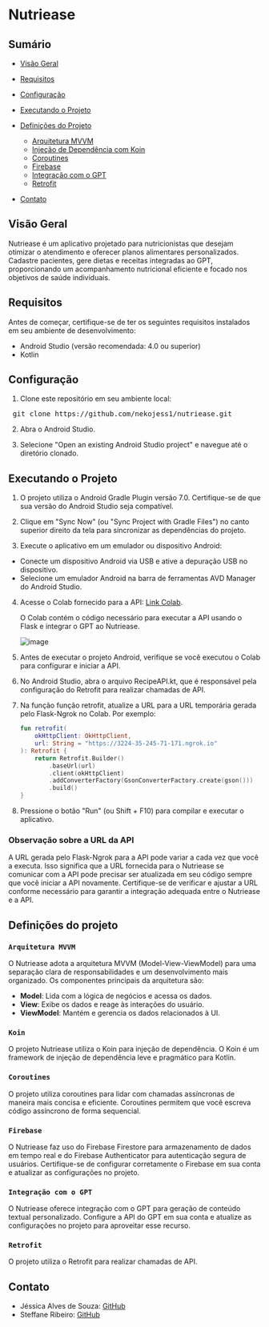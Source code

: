# Nutriease

## Sumário

- [Visão Geral](#visão-geral)
- [Requisitos](#requisitos)
- [Configuração](#configuração)
- [Executando o Projeto](#executando-o-projeto)
- [Definições do Projeto](#definições-do-projeto)
  - [Arquitetura MVVM](#arquitetura-mvvm)
  - [Injeção de Dependência com Koin](#koin)
  - [Coroutines](#coroutines)
  - [Firebase](#firebase)
  - [Integração com o GPT](#integração-com-o-gpt)
  - [Retrofit](#retrofit)


- [Contato](#contato)
  
## Visão Geral

Nutriease é um aplicativo projetado para nutricionistas que desejam otimizar o atendimento e oferecer planos alimentares personalizados. Cadastre pacientes, gere dietas e receitas integradas ao GPT, proporcionando um acompanhamento nutricional eficiente e focado nos objetivos de saúde individuais.


## Requisitos

Antes de começar, certifique-se de ter os seguintes requisitos instalados em seu ambiente de desenvolvimento:

- Android Studio (versão recomendada: 4.0 ou superior)
- Kotlin

## Configuração

1. Clone este repositório em seu ambiente local:

<pre>
 git clone https://github.com/nekojess1/nutriease.git
</pre>

2. Abra o Android Studio.

3. Selecione "Open an existing Android Studio project" e navegue até o diretório clonado.

## Executando o Projeto

1. O projeto utiliza o Android Gradle Plugin versão 7.0. Certifique-se de que sua versão do Android Studio seja compatível.

2. Clique em "Sync Now" (ou "Sync Project with Gradle Files") no canto superior direito da tela para sincronizar as dependências do projeto.

3. Execute o aplicativo em um emulador ou dispositivo Android:

- Conecte um dispositivo Android via USB e ative a depuração USB no dispositivo.
- Selecione um emulador Android na barra de ferramentas AVD Manager do Android Studio.

4. Acesse o Colab fornecido para a API: [Link Colab](https://colab.research.google.com/drive/1Wt3uPN54dSW0hFoqIs9LWTWZc7eveAxa?usp=sharing).

    O Colab contém o código necessário para executar a API usando o Flask e integrar o GPT ao Nutriease.
    
    ![image](https://github.com/nekojess1/nutriease/assets/45262259/b5a594b8-e343-47b2-a66e-c7906b58d852)
   
6. Antes de executar o projeto Android, verifique se você executou o Colab para configurar e iniciar a API.
   
8. No Android Studio, abra o arquivo RecipeAPI.kt, que é responsável pela configuração do Retrofit para realizar chamadas de API.

9. Na função função retrofit, atualize a URL para a URL temporária gerada pelo Flask-Ngrok no Colab. Por exemplo:
        
    ```kotlin
    fun retrofit(
        okHttpClient: OkHttpClient,
        url: String = "https://3224-35-245-71-171.ngrok.io"
    ): Retrofit {
        return Retrofit.Builder()
            .baseUrl(url)
            .client(okHttpClient)
            .addConverterFactory(GsonConverterFactory.create(gson()))
            .build()
    }
    ```

11. Pressione o botão "Run" (ou Shift + F10) para compilar e executar o aplicativo.

### Observação sobre a URL da API

A URL gerada pelo Flask-Ngrok para a API pode variar a cada vez que você a executa. Isso significa que a URL fornecida para o Nutriease se comunicar com a API pode precisar ser atualizada em seu código sempre que você iniciar a API novamente. Certifique-se de verificar e ajustar a URL conforme necessário para garantir a integração adequada entre o Nutriease e a API.

## Definições do projeto 

### `Arquitetura MVVM`

O Nutriease adota a arquitetura MVVM (Model-View-ViewModel) para uma separação clara de responsabilidades e um desenvolvimento mais organizado. Os componentes principais da arquitetura são:

- **Model**: Lida com a lógica de negócios e acessa os dados.
- **View**: Exibe os dados e reage às interações do usuário.
- **ViewModel**: Mantém e gerencia os dados relacionados à UI.

### `Koin`

O projeto Nutriease utiliza o Koin para injeção de dependência. O Koin é um framework de injeção de dependência leve e pragmático para Kotlin.

### `Coroutines`

O projeto utiliza coroutines para lidar com chamadas assíncronas de maneira mais concisa e eficiente. Coroutines permitem que você escreva código assíncrono de forma sequencial.

### `Firebase`

O Nutriease faz uso do Firebase Firestore para armazenamento de dados em tempo real e do Firebase Authenticator para autenticação segura de usuários. Certifique-se de configurar corretamente o Firebase em sua conta e atualizar as configurações no projeto.

### `Integração com o GPT`

O Nutriease oferece integração com o GPT para geração de conteúdo textual personalizado. Configure a API do GPT em sua conta e atualize as configurações no projeto para aproveitar esse recurso.

### `Retrofit`

O projeto utiliza o Retrofit para realizar chamadas de API.


## Contato

- Jéssica Alves de Souza: [GitHub](https://github.com/nekojess1)
- Steffane Ribeiro: [GitHub](https://github.com/steffaneribeiro)
